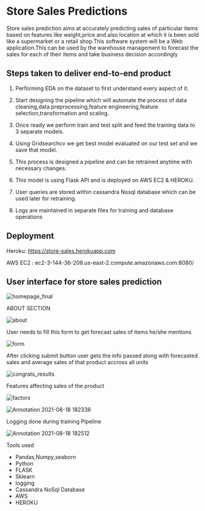 
# Store Sales Predictions

Store sales prediction aims at accurately predicting sales of particular items based on features like weight,price and also location at which it is been sold like a supermarket or a retail shop.This software system will be a Web application.This can be used by the warehouse management to forecast the sales for each of their items and take business decision accordingly 


## Steps taken to deliver end-to-end product

1. Performing EDA on the dataset to first understand every aspect of it.

2. Start designing the pipeline which will automate the process of data cleaning,data preprocessing,feature engineering,feature selection,transformation and scaling.

3. Once ready we perform train and test split and feed the training data to 3 separate models.

4. Using Gridsearchcv we get best model evaluated on our test set and we save that model.

5. This process is designed a pipeline and can be retrained anytime with necessary changes.

6. This model is using Flask API and is deployed on AWS EC2 & HEROKU.

7. User queries are stored within cassandra Nosql database which can be used later for retraining.

8. Logs are maintained in separate files for training and database operations

  
## Deployment

Heroku:  https://store-sales.herokuapp.com

AWS EC2 : ec2-3-144-36-208.us-east-2.compute.amazonaws.com:8080/



  
## User interface for store sales prediction

![homepage_final](https://user-images.githubusercontent.com/54542692/130473549-615f99ec-b85f-45e2-8f3b-43c6bde90f75.png)


ABOUT SECTION

![about](https://user-images.githubusercontent.com/54542692/130473639-2bf5669d-782e-4273-abb9-3e67e13a97b2.png)


User needs to fill this form to get forecast sales of items he/she mentions

![form](https://user-images.githubusercontent.com/54542692/130473661-2ae1b0aa-5f7a-484b-a4f4-1670d351f0d3.png)


After clicking  submit button user gets the info passed along with forecasted sales and average sales of that product accross all units

![congrats_results](https://user-images.githubusercontent.com/54542692/130473831-29db4d0b-278e-447c-8d43-7e835dc8f465.png)

Features affecting sales of the product

![factors](https://user-images.githubusercontent.com/54542692/130473904-b3823d47-6eae-4227-aa23-026cef8368da.png)


![Annotation 2021-08-18 182336](https://user-images.githubusercontent.com/54542692/129901549-50b82d6a-20e6-46cb-a6bf-f12619f81970.png)

Logging done during training Pipeline

![Annotation 2021-08-18 182512](https://user-images.githubusercontent.com/54542692/129901725-35d7c7e4-26ce-41f9-b03f-d0c48640ad3b.png)







Tools used 
- Pandas,Numpy,seaborn
- Python
- FLASK
- Sklearn
- logging
- Cassandra NoSql Database
- AWS
- HEROKU
